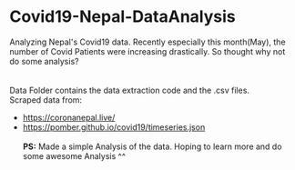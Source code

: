 # Covid19-Nepal-DataAnalysis
Analyzing Nepal's Covid19 data. Recently especially this month(May), the number of Covid Patients were increasing drastically. So thought why not do some analysis? 
<br><br><br>
Data Folder contains the data extraction code and the .csv files.
<br> Scraped data from:
- https://coronanepal.live/
- https://pomber.github.io/covid19/timeseries.json
<br><br>
 <b>PS:</b> Made a simple Analysis of the data. Hoping to learn more and do some awesome Analysis ^^
 

